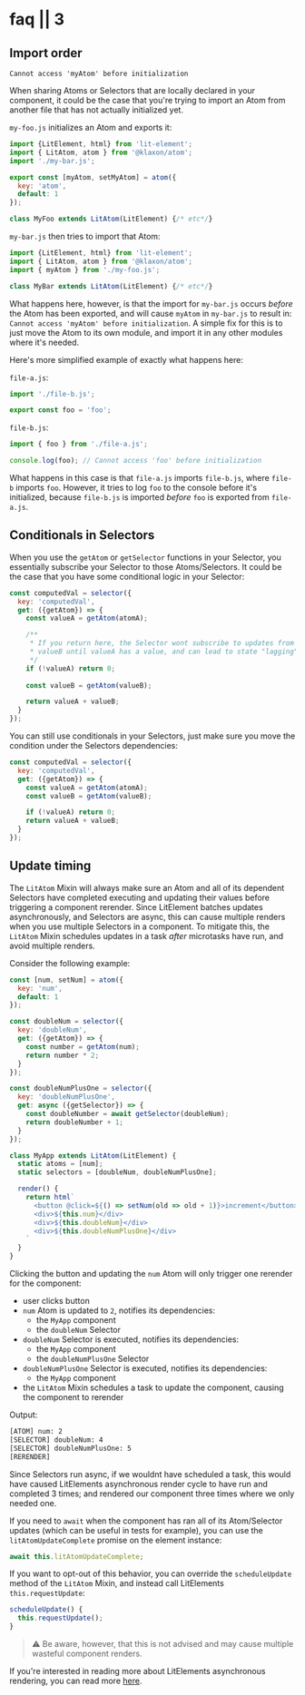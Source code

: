 # faq || 3

## Import order

`Cannot access 'myAtom' before initialization`

When sharing Atoms or Selectors that are locally declared in your component, it could be the case that you're trying to import an Atom from another file that has not actually initialized yet.

`my-foo.js` initializes an Atom and exports it:
```js
import {LitElement, html} from 'lit-element';
import { LitAtom, atom } from '@klaxon/atom';
import './my-bar.js';

export const [myAtom, setMyAtom] = atom({
  key: 'atom',
  default: 1
});

class MyFoo extends LitAtom(LitElement) {/* etc*/}
```

`my-bar.js` then tries to import that Atom:
```js
import {LitElement, html} from 'lit-element';
import { LitAtom, atom } from '@klaxon/atom';
import { myAtom } from './my-foo.js';

class MyBar extends LitAtom(LitElement) {/* etc*/}
```

What happens here, however, is that the import for `my-bar.js` occurs _before_ the Atom has been exported, and will cause `myAtom` in `my-bar.js` to result in: `Cannot access 'myAtom' before initialization`. A simple fix for this is to just move the Atom to its own module, and import it in any other modules where it's needed.

Here's more simplified example of exactly what happens here:

`file-a.js`:
```js
import './file-b.js';

export const foo = 'foo';
```

`file-b.js`:
```js
import { foo } from './file-a.js';

console.log(foo); // Cannot access 'foo' before initialization
```

What happens in this case is that `file-a.js` imports `file-b.js`, where `file-b` imports `foo`. However, it tries to log `foo` to the console before it's initialized, because `file-b.js` is imported _before_ `foo` is exported from `file-a.js`.

## Conditionals in Selectors

When you use the `getAtom` or `getSelector` functions in your Selector, you essentially subscribe your Selector to those Atoms/Selectors. It could be the case that you have some conditional logic in your Selector:

```js
const computedVal = selector({
  key: 'computedVal',
  get: ({getAtom}) => {
    const valueA = getAtom(atomA);

    /** 
     * If you return here, the Selector wont subscribe to updates from 
     * valueB until valueA has a value, and can lead to state "lagging" behind
     */ 
    if (!valueA) return 0;
    
    const valueB = getAtom(valueB);

    return valueA + valueB;
  }
});
```

You can still use conditionals in your Selectors, just make sure you move the condition under the Selectors dependencies:

```js
const computedVal = selector({
  key: 'computedVal',
  get: ({getAtom}) => {
    const valueA = getAtom(atomA); 
    const valueB = getAtom(valueB);

    if (!valueA) return 0;
    return valueA + valueB;
  }
});
```

## Update timing

The `LitAtom` Mixin will always make sure an Atom and all of its dependent Selectors have completed executing and updating their values before triggering a component rerender. Since LitElement batches updates asynchronously, and Selectors are async, this can cause multiple renders when you use multiple Selectors in a component. To mitigate this, the `LitAtom` Mixin schedules updates in a task _after_ microtasks have run, and avoid multiple renders.

Consider the following example:

```js
const [num, setNum] = atom({
  key: 'num',
  default: 1
});

const doubleNum = selector({
  key: 'doubleNum',
  get: ({getAtom}) => {
    const number = getAtom(num);
    return number * 2;
  }
});

const doubleNumPlusOne = selector({
  key: 'doubleNumPlusOne',
  get: async ({getSelector}) => {
    const doubleNumber = await getSelector(doubleNum);
    return doubleNumber + 1;
  }
});

class MyApp extends LitAtom(LitElement) {
  static atoms = [num];
  static selectors = [doubleNum, doubleNumPlusOne];

  render() {
    return html`
      <button @click=${() => setNum(old => old + 1)}>increment</button>
      <div>${this.num}</div>
      <div>${this.doubleNum}</div>
      <div>${this.doubleNumPlusOne}</div>
    `
  }
}
```

Clicking the button and updating the `num` Atom will only trigger one rerender for the component:
- user clicks button
- `num` Atom is updated to `2`, notifies its dependencies:
  - the `MyApp` component
  - the `doubleNum` Selector
- `doubleNum` Selector is executed, notifies its dependencies:
  - the `MyApp` component
  - the `doubleNumPlusOne` Selector
- `doubleNumPlusOne` Selector is executed, notifies its dependencies:
  - the `MyApp` component
- the `LitAtom` Mixin schedules a task to update the component, causing the component to rerender

Output:
```html
[ATOM] num: 2
[SELECTOR] doubleNum: 4
[SELECTOR] doubleNumPlusOne: 5
[RERENDER]
```

Since Selectors run async, if we wouldnt have scheduled a task, this would have caused LitElements asynchronous render cycle to have run and completed 3 times; and rendered our component three times where we only needed one.

If you need to `await` when the component has ran all of its Atom/Selector updates (which can be useful in tests for example), you can use the `litAtomUpdateComplete` promise on the element instance:

```js
await this.litAtomUpdateComplete;
```

If you want to opt-out of this behavior, you can override the `scheduleUpdate` method of the `LitAtom` Mixin, and instead call LitElements `this.requestUpdate`:
```js
scheduleUpdate() {
  this.requestUpdate();
}
```

> ⚠️ Be aware, however, that this is not advised and may cause multiple wasteful component renders.

If you're interested in reading more about LitElements asynchronous rendering, you can read more [here](https://medium.com/ing-blog/litelement-a-deepdive-into-batched-updates-b9431509fc4f).